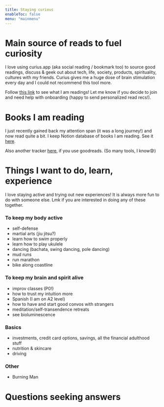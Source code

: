 ```yaml
---
title: Staying curious
enableToc: false
menu: "mainmenu"
---
```

# Main source of reads to fuel curiosity
I love using curius.app (aka social reading / bookmark too) to source good readings, discuss & geek out about tech, life, society, products, spirituality, cultures with my friends. Curius gives me a huge dose of brain stimulation every day and I could not recommend this tool more. 

Follow [this link](https://curius.app/svitlana-midianko2) to see what I am readings! Let me know if you decide to join and need help with onboarding (happy to send personalized read recs!).


# Books I am reading
I just recently gained back my attention span (it was a long journey!) and now read quite a bit. I keep Notion database of books I am reading. See it [here](https://ssmidianko.notion.site/Books-1328e3b56b17486dbfed92e384b3c2e0).

Also another tracker [here](https://www.goodreads.com/review/list/127356542?ref=nav_mybooks), if you use goodreads. (So many tools, I know😰)


# Things I want to do, learn, experience
I love staying active and trying out new experiences! It is always more fun to do with someone else. Lmk if you are interested in doing any of these together.
### To keep my body active
- self-defense
- martial arts (jiu jitsu?)
- learn how to swim properly
- learn how to play ukulele
- dancing (bachata, swing dancing, pole dancing)
- mud runs
- run marathon
- bike along coastline
### To keep my brain and spirit alive
- improv classes (P0!)
- how to trust my intuition more
- Spanish (I am on A2 level)
- how to have and start good convos with strangers
- meditation/self-transendence retreats
- see bioluminescence
### Basics 
- investments, credit card options, savings, all the financial adulthood stuff
- nutrition & skincare 
- driving
### Other
- Burning Man


# Questions seeking answers


